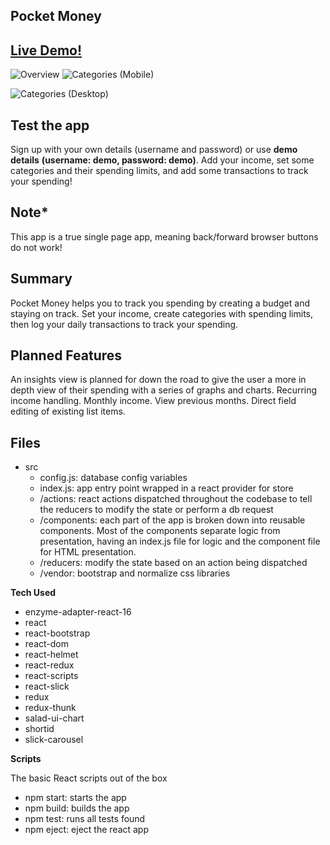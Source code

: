 Pocket Money
------------------------------

[Live Demo!](pocketmoney.netlify.com)
-------------------------------------

![Overview](http://oi65.tinypic.com/eijwg3.jpg) ![Categories (Mobile)](http://oi65.tinypic.com/io2kpj.jpg)

![Categories (Desktop)](http://oi65.tinypic.com/14ayejs.jpg)

Test the app
------------
Sign up with your own details (username and password) or use **demo details** **(username: demo, password: demo)**. 
Add your income, set some categories and their spending limits, and add some transactions to track your spending!

Note*
------------
This app is a true single page app, meaning back/forward browser buttons do not work!

Summary
-------
Pocket Money helps you to track you spending by creating a budget and staying on track. Set your income, create categories with spending limits, then log your daily transactions to track your spending.

Planned Features
----------------
An insights view is planned for down the road to give the user a more in depth view of their spending with a series of graphs and charts.
Recurring income handling.
Monthly income. View previous months.
Direct field editing of existing list items.

Files
----------------

 - src
   - config.js: database config variables
   - index.js: app entry point wrapped in a react provider for store
   - /actions: react actions dispatched throughout the codebase to tell the reducers to modify the state or perform a db request
   - /components: each part of the app is broken down into reusable components. Most of the components separate logic from presentation, having an index.js file for logic and the component file for HTML presentation.
   - /reducers: modify the state based on an action being dispatched
   - /vendor: bootstrap and normalize css libraries

**Tech Used**

 - enzyme-adapter-react-16
 - react
 - react-bootstrap
 - react-dom
 - react-helmet
 - react-redux
 - react-scripts
 - react-slick
 - redux
 - redux-thunk
 - salad-ui-chart
 - shortid
 - slick-carousel

**Scripts**

The basic React scripts out of the box

 - npm start: starts the app
 - npm build: builds the app
 - npm test: runs all tests found
 - npm eject: eject the react app